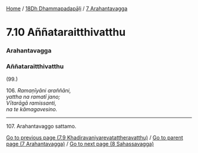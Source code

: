 
[Home](/) / [18Dh Dhammapadapāḷi](/tipitaka/18Dh.md) / [7 Arahantavagga](/tipitaka/18Dh/7.md)

# 7.10 Aññataraitthivatthu

### Arahantavagga

### Aññataraitthivatthu

(99.)

106\. _Ramaṇīyāni araññāni,_  
_yattha na ramatī jano;_  
_Vītarāgā ramissanti,_  
_na te kāmagavesino._  


---

107\. Arahantavaggo sattamo.



[Go to previous page (7.9 Khadiravaniyarevatattheravatthu)](/tipitaka/18Dh/7/7.9.md) / [Go to parent page (7 Arahantavagga)](/tipitaka/18Dh/7.md) / [Go to next page (8 Sahassavagga)](/tipitaka/18Dh/8.md)


